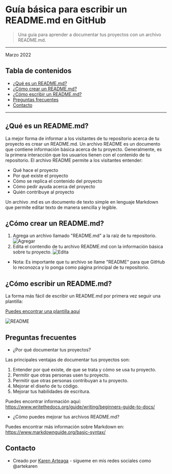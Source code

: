 # Guía básica para escribir un README.md en GitHub
>  Una guía para aprender a documentar tus proyectos con un archivo README.md.
---
Marzo 2022

## Tabla de contenidos
* [¿Qué es un README.md?](#introduccion)
* [¿Cómo crear un README.md?](#crear)
* [¿Cómo escribir un README.md?](#escribir)
* [Preguntas frecuentes](#preguntas)
* [Contacto](#contacto)
---


<a name="introduccion"></a> 
## ¿Qué es un README.md?
La mejor forma de informar a los visitantes de tu repositorio acerca de tu proyecto es crear un README.md. Un archivo README es un documento que contiene información básica acerca de tu proyecto. Generalmente, es la primera interacción que los usuarios tienen con el contenido de tu repositorio. El archivo README permite a los visitantes entender:
- Qué hace el proyecto
- Por qué existe el proyecto
- Cómo se replica el contenido del proyecto
- Cómo pedir ayuda acerca del proyecto
- Quién contribuye al proyecto

Un archivo .md es un documento de texto simple en lenguaje Markdown que permite editar texto de manera sencilla y legible.  


<a name="crear"></a> 
## ¿Cómo crear un README.md? 
1. Agrega un archivo llamado "README.md" a la raíz de tu repositorio.
![Agregar](https://user-images.githubusercontent.com/69361149/160881836-d3aadc69-5637-41bb-91ae-9efd46c26e8a.png)
3. Edita el contendio de tu archivo README.md con la información básica sobre tu proyecto.
![Edita](https://user-images.githubusercontent.com/69361149/160882130-17e885e4-d8b2-4a4b-ac5f-201ac3496e64.png)
- Nota: Es importante que tu archivo se llame "README" para que GitHub lo reconozca y lo ponga como página principal de tu repositorio.


 <a name="escribir"></a> 
## ¿Cómo escribir un README.md?
La forma más fácil de escribir un README.md por primera vez seguir una plantilla:

[Puedes encontrar una plantilla aquí](https://github.com/KarenArteaga/Como-escribir-un-readme/blob/main/plantillaREADME.md)


![README](https://user-images.githubusercontent.com/69361149/160939254-f2afb101-ebe0-46a7-8c5e-fdbb27a20d4e.png)


 <a name="preguntas"></a> 
## Preguntas frecuentes
- ¿Por qué documentar tus proyectos?

Las principales ventajas de documentar tus proyectos son:
1. Entender por qué existe, de que se trata y cómo se usa tu proyecto.
3. Permitir que otras personas usen tu proyecto.
4. Permitir que otras personas contribuyan a tu proyecto.
5. Mejorar el diseño de tu código.
6. Mejorar tus habilidades de escritura.

Puedes encontrar información aquí: https://www.writethedocs.org/guide/writing/beginners-guide-to-docs/

- ¿Cómo puedes mejorar tus archivos README.md? 

Puedes encontrar más información sobre Markdown en: https://www.markdownguide.org/basic-syntax/


## Contacto
* Creado por [Karen Arteaga](https://github.com/KarenArteaga) - sígueme en mis redes sociales como @artekaren
